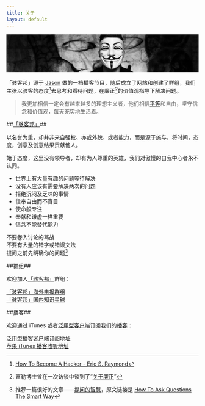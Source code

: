 ```yaml
---
title: 关于
layout: default
---
```


![](/images/2018/06/anonymous-banner.jpeg)

「骇客邦」源于 [Jason](//jsntn.com/about.html) 做的一档播客节目，随后成立了网站和创建了群组，我们主张以骇客的态度[^attitude]去思考和看待问题，在廉正[^integrity]的价值观指导下解决问题。

> 我更加相信一定会有越来越多的理想主义者，他们相信[平等](//jsntn.com/equity.html)和自由，坚守信念和价值观，每天充实地生活着。

##[「骇客邦」](https://haikebang.com)##

以名誉为重，却并非来自强权、亦或外貌、或者能力，而是源于施与，将时间，态度，创意及创意结果贡献他人。

始于态度，这里没有领导者，却有为人尊重的英雄，我们对傲慢的自我中心者永不认同。

- 世界上有大量有趣的问题等待解决
- 没有人应该有需要解决两次的问题
- 拒绝沉闷及乏味的事情
- 信奉自由而不盲目
- 使命般专注
- 奉献和谦虚一样重要
- 信念不能替代能力

不要卷入讨论的骂战  
不要有大量的错字或错误文法  
提问之前先明确你的问题[^ask-question]

##群组##

欢迎加入[「骇客邦」](https://haikebang.com)群组：

<i class="fa fa-user-plus" aria-hidden="true"></i><a href="/telegram.html" target="_blank">「骇客邦」海外电报群组</a><br />
<i class="fa fa-user-plus" aria-hidden="true"></i><a href="/zsxq.html" target="_blank">「骇客邦」国内知识星球</a>

##播客##

欢迎通过 iTunes 或者[泛用型客户端](https://cn.apkjam.com/up.html)订阅我们的[播客](/podcast.xml)：

<i class="fa fa-podcast" aria-hidden="true"></i> <a href="/podcast.xml">泛用型播客客户端订阅地址</a><br />
<i class="fa fa-apple" aria-hidden="true"></i> <a href="https://itunes.apple.com/podcast/id1306886829">苹果 iTunes 播客收听地址</a>

[^attitude]: [How To Become A Hacker - Eric S. Raymond](http://www.catb.org/esr/faqs/hacker-howto.html)
[^integrity]: 富勒博士曾在一次访谈中谈到了“[关于廉正](//jsntn.com/others/2007/05/21/on-integrity.html)”
[^ask-question]: 推荐一篇很好的文章——[提问的智慧](//github.com/ryanhanwu/How-To-Ask-Questions-The-Smart-Way/blob/master/README-zh_CN.md)，原文链接是 [How To Ask Questions The Smart Way](http://www.catb.org/~esr/faqs/smart-questions.html)
